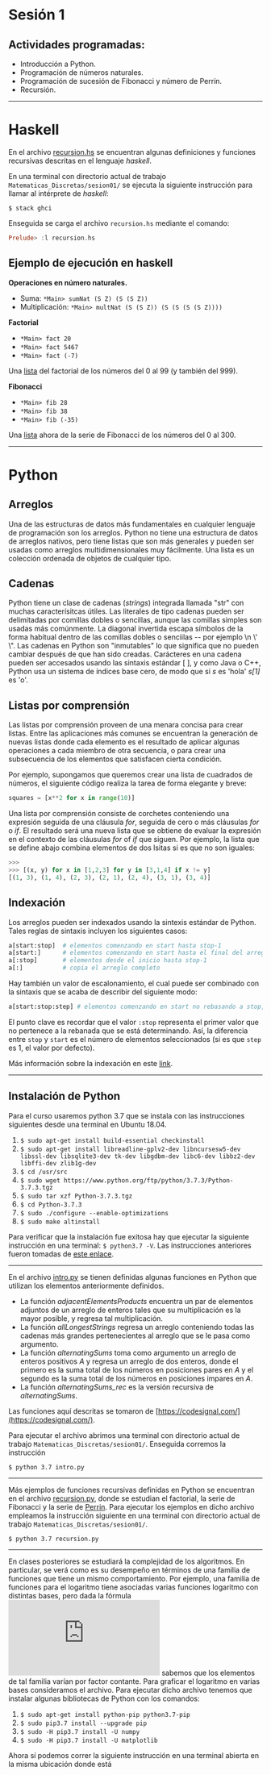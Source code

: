 # Sesión 1

## Actividades programadas:

* Introducción a Python.
* Programación de números naturales.
* Programación de sucesión de Fibonacci y número de Perrín.
* Recursión.

---

# Haskell

En el archivo [recursion.hs](https://github.com/nohernan/Matematicas_Discretas/blob/master/sesion01/recursion.hs) se encuentran algunas definiciones y funciones recursivas descritas en el lenguaje _haskell_.

En una terminal con directorio actual de trabajo `Matematicas_Discretas/sesion01/` se ejecuta la siguiente instrucción para llamar al intérprete de _haskell_:

`$ stack ghci`

Enseguida se carga el archivo `recursion.hs` mediante el comando:

```haskell
Prelude> :l recursion.hs
```

## Ejemplo de ejecución en haskell

**Operaciones en número naturales.**

* Suma: `*Main> sumNat (S Z) (S (S Z))`
* Multiplicación: `*Main> multNat (S (S Z)) (S (S (S (S Z))))`

**Factorial**

* `*Main> fact 20`
* `*Main> fact 5467`
* `*Main> fact (-7)`

Una [lista](http://www.tsm-resources.com/alists/fact.html) del factorial de los números del 0 al 99 (y también del 999).

**Fibonacci**

* `*Main> fib 28`
* `*Main> fib 38`
* `*Main> fib (-35)`

Una [lista](http://www.maths.surrey.ac.uk/hosted-sites/R.Knott/Fibonacci/fibtable.html) ahora de la serie de Fibonacci de los números del 0 al 300.

---

# Python

## Arreglos

Una de las estructuras de datos más fundamentales en cualquier lenguaje de programación son los arreglos. Python no tiene una estructura de datos de arreglos nativos, pero tiene listas que son más generales y pueden ser usadas como arreglos multidimensionales muy fácilmente. Una lista es un colección ordenada de objetos de cualquier tipo.

## Cadenas

Python tiene un clase de cadenas (_strings_) integrada llamada "str" con muchas caracterísitcas útiles. Las literales de tipo cadenas pueden ser delimitadas por comillas dobles o sencillas, aunque las comillas simples son usadas más comúnmente. La diagonal invertida escapa símbolos de la forma habitual dentro de las comillas dobles o senciilas -- por ejemplo \n \\' \\". Las cadenas en Python son "inmutables" lo que significa que no pueden cambiar después de que han sido creadas. Carácteres en una cadena pueden ser accesados usando las sintaxis estándar [ ], y como Java o C++, Python usa un sistema de índices base cero, de modo que si _s_ es 'hola' _s[1]_ es 'o'.

## Listas por comprensión

Las listas por comprensión proveen de una menara concisa para crear listas. Entre las aplicaciones más comunes se encuentran la generación de nuevas listas donde cada elemento es el resultado de aplicar algunas operaciones a cada miembro de otra secuencia, o para crear una subsecuencia de los elementos que satisfacen cierta condición.

Por ejemplo, supongamos que queremos crear una lista de cuadrados de números, el siguiente código realiza la tarea de forma elegante y breve:

```python
squares = [x**2 for x in range(10)]
```

Una lista por comprensión consiste de corchetes conteniendo una expresión seguida de una cláusula _for_, seguida de cero o más cláusulas _for_ o _if_. El resultado será una nueva lista que se obtiene de evaluar la expresión en el contexto de las cláusulas _for_ of _if_ que siguen. Por ejemplo, la lista que se define abajo combina elementos de dos lsitas si es que no son iguales:

```python
>>>
>>> [(x, y) for x in [1,2,3] for y in [3,1,4] if x != y]
[(1, 3), (1, 4), (2, 3), (2, 1), (2, 4), (3, 1), (3, 4)]
```

## Indexación

Los arreglos pueden ser indexados usando la sintexis estándar de Python. Tales reglas de sintaxis incluyen los siguientes casos:

```python
a[start:stop]  # elementos comenzando en start hasta stop-1
a[start:]      # elementos comenzando en start hasta el final del arreglo
a[:stop]       # elementos desde el inicio hasta stop-1
a[:]           # copia el arreglo completo
```

Hay también un valor de escalonamiento, el cual puede ser combinado con la sintaxis que se acaba de describir del siguiente modo: 


```python
a[start:stop:step] # elementos comenzando en start no rebasando a stop, con un escalonamiento de step
```

El punto clave es recordar que el valor `:stop` representa el primer valor que no pertenece a la rebanada que se está determinando. Así, la diferencia entre `stop` y `start` es el número de elementos seleccionados (si es que `step` es 1, el valor por defecto).

Más información sobre la indexación en este [link](https://stackoverflow.com/questions/509211/understanding-slice-notation).

---

## Instalación de Python

Para el curso usaremos python 3.7 que se instala con las instrucciones siguientes desde una terminal en Ubuntu 18.04. 

1. `$ sudo apt-get install build-essential checkinstall`
1. `$ sudo apt-get install libreadline-gplv2-dev libncursesw5-dev libssl-dev libsqlite3-dev tk-dev libgdbm-dev libc6-dev libbz2-dev libffi-dev zlib1g-dev`
1. `$ cd /usr/src`
1. `$ sudo wget https://www.python.org/ftp/python/3.7.3/Python-3.7.3.tgz`
1. `$ sudo tar xzf Python-3.7.3.tgz`
1. `$ cd Python-3.7.3`
1. `$ sudo ./configure --enable-optimizations`
1. `$ sudo make altinstall`

Para verificar que la instalación fue exitosa hay que ejecutar la siguiente instrucción en una terminal: `$ python3.7 -V`. Las instrucciones anteriores fueron tomadas de [este enlace](https://tecadmin.net/install-python-3-7-on-ubuntu-linuxmint/).

---

En el archivo [intro.py](https://github.com/nohernan/Matematicas_Discretas/blob/master/sesion01/intro.py) se tienen definidas algunas funciones en Python que utilizan los elementos anteriormente definidos.

* La función _adjacentElementsProducts_ encuentra un par de elementos adjuntos de un arreglo de enteros tales que su multiplicación es la mayor posible, y regresa tal multiplicación.
* La función _allLongestStrings_ regresa un arreglo conteniendo todas las cadenas más grandes pertenecientes al arreglo que se le pasa como argumento.
* La función _alternatingSums_ toma como argumento un arreglo de enteros positivos _A_ y regresa un arreglo de dos enteros, donde el primero es la suma total de los números en posiciones pares en _A_ y el segundo es la suma total de los números en posiciones impares en _A_.
* La función _alternatingSums\_rec_ es la versión recursiva de _alternatingSums_.

Las funciones aquí descritas se tomaron de [https://codesignal.com/](https://codesignal.com/).

Para ejecutar el archivo abrimos una terminal con directorio actual de trabajo `Matematicas_Discretas/sesion01/`. Enseguida corremos la instrucción 

`$ python 3.7 intro.py`

---

Más ejemplos de funciones recursivas definidas en Python se encuentran en el archivo [recursion.py](https://github.com/nohernan/Matematicas_Discretas/blob/master/sesion01/recursion.py), donde se estudian el factorial, la serie de Fibonacci y la serie de [Perrin](http://mathworld.wolfram.com/PerrinSequence.html). Para ejecutar los ejemplos en dicho archivo empleamos la instrucción siguiente en una terminal con directorio actual de trabajo `Matematicas_Discretas/sesion01/`.

`$ python 3.7 recursion.py`

---

En clases posteriores se estudiará la complejidad de los algoritmos. En particular, se verá como es su desempeño en términos de una familia de funciones que tiene un mismo comportamiento. Por ejemplo, una familia de funciones para el logaritmo tiene asociadas varias funciones logaritmo con distintas bases, pero dada la fórmula ![equation](https://latex.codecogs.com/gif.latex?log_a%28x%29%3D%5Cfrac%7Blog_b%28x%29%7D%7Blog_b%28a%29%7D) sabemos que los elementos de tal familia varían por factor contante. Para graficar el logaritmo en varias bases consideramos el archivo. Para ejecutar dicho archivo tenemos que instalar algunas bibliotecas de Python con los comandos:

1. `$ sudo apt-get install python-pip python3.7-pip`
1. `$ sudo pip3.7 install --upgrade pip`
1. `$ sudo -H pip3.7 install -U numpy`
1. `$ sudo -H pip3.7 install -U matplotlib`

Ahora sí podemos correr la siguiente instrucción en una terminal abierta en la misma ubicación donde está 

